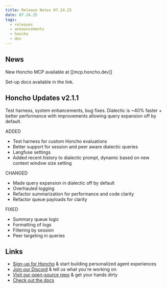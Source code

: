 ```yaml
---
title: Release Notes 07.24.25
date: 07.24.25
tags:
  - releases
  - announcements
  - honcho
  - dev
---
```

## News

New Honcho MCP available at [[mcp.honcho.dev]]

Set-up docs available in the link. 

## Honcho Updates v2.1.1

Test harness, system enhancements, bug fixes. Dialectic is ~40% faster + better performance with improvements allowing query expansion off by default.

ADDED

- Test harness for custom Honcho evaluations
- Better support for session and peer aware dialectic queries
- Langfuse settings
- Added recent history to dialectic prompt, dynamic based on new context window size setting

CHANGED

- Made query expansion in dialectic off by default
- Overhauled logging
- Refactor summarization for performance and code clarity
- Refactor queue payloads for clarity

FIXED

- Summary queue logic
- Formatting of logs
- Filtering by session
- Peer targeting in queries


## Links

- [Sign-up for Honcho](https://app.honcho.dev/) & start building personalized agent experiences
- [Join our Discord](https://discord.gg/honcho) & tell us what you're working on
- [Visit our open-source repo](https://github.com/plastic-labs/honcho) & get your hands dirty
- [Check out the docs](https://docs.honcho.dev)